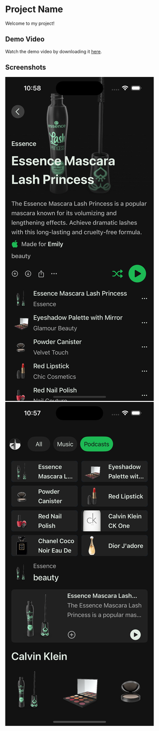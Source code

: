 # Project Name

Welcome to my project!

## Demo Video

Watch the demo video by downloading it [here](videos/example.mp4).

## Screenshots

![Details](images/Details.png)
![Home](images/Home.png)

